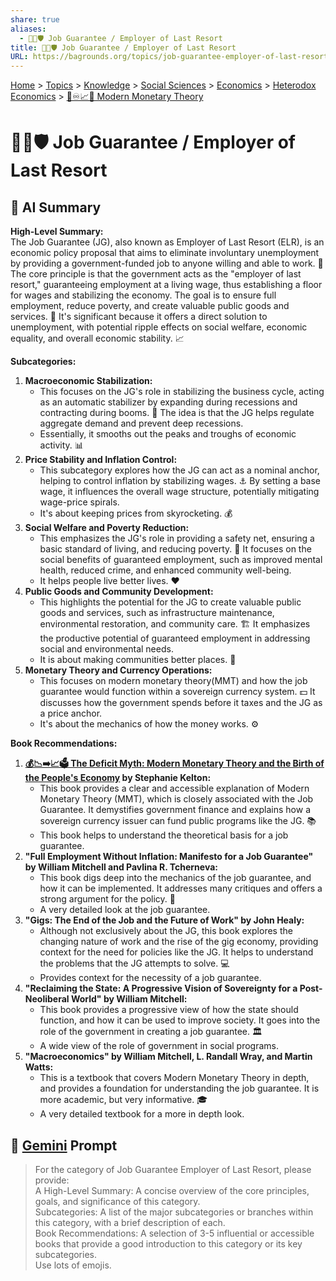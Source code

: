 ```yaml
---
share: true
aliases:
  - 🧑‍💼🛡️ Job Guarantee / Employer of Last Resort
title: 🧑‍💼🛡️ Job Guarantee / Employer of Last Resort
URL: https://bagrounds.org/topics/job-guarantee-employer-of-last-resort
---
```

[Home](../index.md) > [Topics](./index.md) > [Knowledge](./a-hierarchical-view-of-human-knowledge.md) > [Social Sciences](./social-sciences.md) > [Economics](./economics.md) > [Heterodox Economics](./heterodox-economics.md) > [🏦♾️📈💸 Modern Monetary Theory](./modern-monetary-theory.md)  
# 🧑‍💼🛡️ Job Guarantee / Employer of Last Resort  
## 🤖 AI Summary  
**High-Level Summary:**  
The Job Guarantee (JG), also known as Employer of Last Resort (ELR), is an economic policy proposal that aims to eliminate involuntary unemployment by providing a government-funded job to anyone willing and able to work. 🤝 The core principle is that the government acts as the "employer of last resort," guaranteeing employment at a living wage, thus establishing a floor for wages and stabilizing the economy. The goal is to ensure full employment, reduce poverty, and create valuable public goods and services. 🌟 It's significant because it offers a direct solution to unemployment, with potential ripple effects on social welfare, economic equality, and overall economic stability. 📈  
  
**Subcategories:**  
1.  **Macroeconomic Stabilization:**  
    * This focuses on the JG's role in stabilizing the business cycle, acting as an automatic stabilizer by expanding during recessions and contracting during booms. 🔄 The idea is that the JG helps regulate aggregate demand and prevent deep recessions.  
    * Essentially, it smooths out the peaks and troughs of economic activity. 📊  
2.  **Price Stability and Inflation Control:**  
    * This subcategory explores how the JG can act as a nominal anchor, helping to control inflation by stabilizing wages. ⚓️ By setting a base wage, it influences the overall wage structure, potentially mitigating wage-price spirals.  
    * It's about keeping prices from skyrocketing. 💰  
3.  **Social Welfare and Poverty Reduction:**  
    * This emphasizes the JG's role in providing a safety net, ensuring a basic standard of living, and reducing poverty. 🏡 It focuses on the social benefits of guaranteed employment, such as improved mental health, reduced crime, and enhanced community well-being.  
    * It helps people live better lives. ❤️  
4.  **Public Goods and Community Development:**  
    * This highlights the potential for the JG to create valuable public goods and services, such as infrastructure maintenance, environmental restoration, and community care. 🏗️ It emphasizes the productive potential of guaranteed employment in addressing social and environmental needs.  
    * It is about making communities better places. 🌳  
5.  **Monetary Theory and Currency Operations:**  
    * This focuses on modern monetary theory(MMT) and how the job guarantee would function within a sovereign currency system. 💵 It discusses how the government spends before it taxes and the JG as a price anchor.  
    * It's about the mechanics of how the money works. ⚙️  
  
**Book Recommendations:**  
1.  **[💰📉➡️📈🗳️ The Deficit Myth: Modern Monetary Theory and the Birth of the People's Economy](../books/the-deficit-myth.md) by Stephanie Kelton:**  
    * This book provides a clear and accessible explanation of Modern Monetary Theory (MMT), which is closely associated with the Job Guarantee. It demystifies government finance and explains how a sovereign currency issuer can fund public programs like the JG. 📚  
    * This book helps to understand the theoretical basis for a job guarantee.  
2.  **"Full Employment Without Inflation: Manifesto for a Job Guarantee" by William Mitchell and Pavlina R. Tcherneva:**  
    * This book digs deep into the mechanics of the job guarantee, and how it can be implemented. It addresses many critiques and offers a strong argument for the policy. 📖  
    * A very detailed look at the job guarantee.  
3.  **"Gigs: The End of the Job and the Future of Work" by John Healy:**  
    * Although not exclusively about the JG, this book explores the changing nature of work and the rise of the gig economy, providing context for the need for policies like the JG. It helps to understand the problems that the JG attempts to solve. 💻  
    * Provides context for the necessity of a job guarantee.  
4.  **"Reclaiming the State: A Progressive Vision of Sovereignty for a Post-Neoliberal World" by William Mitchell:**  
    * This book provides a progressive view of how the state should function, and how it can be used to improve society. It goes into the role of the government in creating a job guarantee. 🏛️  
    * A wide view of the role of government in social programs.  
5.  **"Macroeconomics" by William Mitchell, L. Randall Wray, and Martin Watts:**  
    * This is a textbook that covers Modern Monetary Theory in depth, and provides a foundation for understanding the job guarantee. It is more academic, but very informative. 🎓  
    * A very detailed textbook for a more in depth look.  
  
## 💬 [Gemini](https://gemini.google.com/app) Prompt  
> For the category of Job Guarantee Employer of Last Resort, please provide:  
A High-Level Summary: A concise overview of the core principles, goals, and significance of this category.  
Subcategories: A list of the major subcategories or branches within this category, with a brief description of each.  
Book Recommendations: A selection of 3-5 influential or accessible books that provide a good introduction to this category or its key subcategories.  
Use lots of emojis.